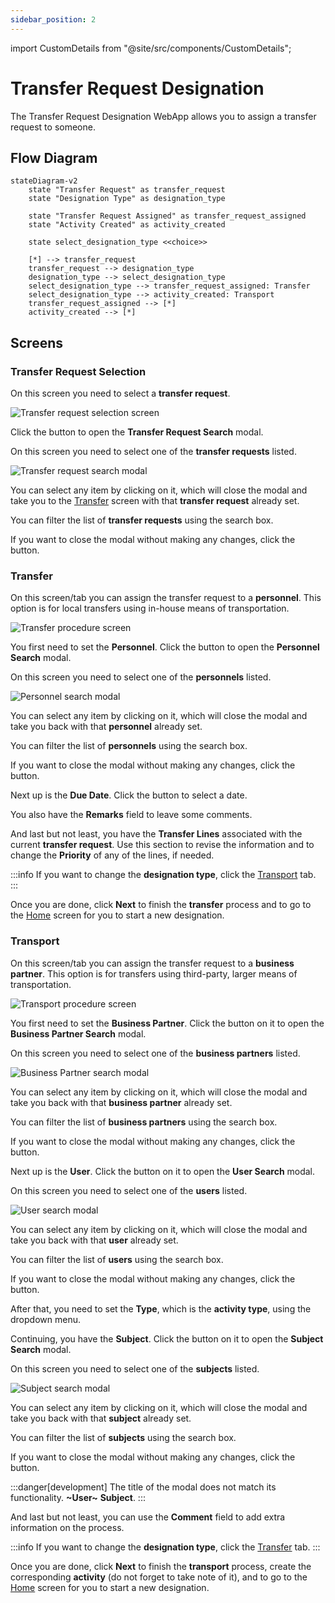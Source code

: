 ```yaml
---
sidebar_position: 2
---
```


import CustomDetails from "@site/src/components/CustomDetails";

# Transfer Request Designation

The Transfer Request Designation WebApp allows you to assign a transfer request to someone.

## Flow Diagram

```mermaid
stateDiagram-v2
    state "Transfer Request" as transfer_request
    state "Designation Type" as designation_type

    state "Transfer Request Assigned" as transfer_request_assigned
    state "Activity Created" as activity_created

    state select_designation_type <<choice>>

    [*] --> transfer_request
    transfer_request --> designation_type
    designation_type --> select_designation_type
    select_designation_type --> transfer_request_assigned: Transfer
    select_designation_type --> activity_created: Transport
    transfer_request_assigned --> [*]
    activity_created --> [*]
```

## Screens

### Transfer Request Selection

On this screen you need to select a **transfer request**.

![Transfer request selection screen](./img-transfer-request-designation/transfer-request-selection.png)

Click the <IIcon icon="iconamoon:search-bold" width="17" height="17" /> button to open the **Transfer Request Search** modal.

<CustomDetails summary="Transfer Request Search Modal">

On this screen you need to select one of the **transfer requests** listed.

![Transfer request search modal](./img-transfer-request-designation/transfer-request-search-modal.png)

You can select any item by clicking on it, which will close the modal and take you to the [Transfer](./transfer_request_designation.md#transfer) screen with that **transfer request** already set.

You can filter the list of **transfer requests** using the search box.

If you want to close the modal without making any changes, click the <IIcon icon="zondicons:close-solid" width="17" height="17"/> button.

</CustomDetails>

### Transfer

On this screen/tab you can assign the transfer request to a **personnel**. This option is for local transfers using in-house means of transportation.

![Transfer procedure screen](./img-transfer-request-designation/transfer-procedure.png)

You first need to set the **Personnel**. Click the <IIcon icon="iconamoon:search-bold" width="17" height="17" /> button to open the **Personnel Search** modal.

<CustomDetails summary="Personnel Search Modal">

On this screen you need to select one of the **personnels** listed.

![Personnel search modal](./img-transfer-request-designation/personnel-search-modal.png)

You can select any item by clicking on it, which will close the modal and take you back with that **personnel** already set.

You can filter the list of **personnels** using the search box.

If you want to close the modal without making any changes, click the <IIcon icon="zondicons:close-solid" width="17" height="17"/> button.

</CustomDetails>

Next up is the **Due Date**. Click the <IIcon icon="majesticons:calendar" width="17" height="17" /> button to select a date.

You also have the **Remarks** field to leave some comments.

And last but not least, you have the **Transfer Lines** associated with the current **transfer request**. Use this section to revise the information and to change the **Priority** of any of the lines, if needed.

:::info
If you want to change the **designation type**, click the [Transport](./transfer_request_designation.md#transport) tab.
:::

Once you are done, click **Next** to finish the **transfer** process and to go to the [Home](./transfer_request_designation.md#transfer-request-selection) screen for you to start a new designation.

### Transport

On this screen/tab you can assign the transfer request to a **business partner**. This option is for transfers using third-party, larger means of transportation.

![Transport procedure screen](./img-transfer-request-designation/transport-procedure.png)

You first need to set the **Business Partner**. Click the <IIcon icon="iconamoon:search-bold" width="17" height="17" /> button on it to open the **Business Partner Search** modal.

<CustomDetails summary="Business Partner Search Modal">

On this screen you need to select one of the **business partners** listed.

![Business Partner search modal](./img-transfer-request-designation/bp-search-modal.png)

You can select any item by clicking on it, which will close the modal and take you back with that **business partner** already set.

You can filter the list of **business partners** using the search box.

If you want to close the modal without making any changes, click the <IIcon icon="zondicons:close-solid" width="17" height="17"/> button.

</CustomDetails>

Next up is the **User**. Click the <IIcon icon="iconamoon:search-bold" width="17" height="17" /> button on it to open the **User Search** modal.

<CustomDetails summary="User Search Modal">

On this screen you need to select one of the **users** listed.

![User search modal](./img-transfer-request-designation/user-search-modal.png)

You can select any item by clicking on it, which will close the modal and take you back with that **user** already set.

You can filter the list of **users** using the search box.

If you want to close the modal without making any changes, click the <IIcon icon="zondicons:close-solid" width="17" height="17"/> button.

</CustomDetails>

After that, you need to set the **Type**, which is the **activity type**, using the dropdown menu. 

Continuing, you have the **Subject**. Click the <IIcon icon="iconamoon:search-bold" width="17" height="17" /> button on it to open the **Subject Search** modal.

<CustomDetails summary="Subject Search Modal">

On this screen you need to select one of the **subjects** listed.

![Subject search modal](./img-transfer-request-designation/subject-search-modal.png)

You can select any item by clicking on it, which will close the modal and take you back with that **subject** already set.

You can filter the list of **subjects** using the search box.

If you want to close the modal without making any changes, click the <IIcon icon="zondicons:close-solid" width="17" height="17"/> button.

:::danger[development]
The title of the modal does not match its functionality. **~User~** <IIcon icon="mdi:arrow-right-thin" width="17" height="17" /> **Subject**.
:::

</CustomDetails>

And  last but not least, you can use the **Comment** field to add extra information on the process.

:::info
If you want to change the **designation type**, click the [Transfer](./transfer_request_designation.md#transfer) tab.
:::

Once you are done, click **Next** to finish the **transport** process, create the corresponding **activity** (do not forget to take note of it), and to go to the [Home](./transfer_request_designation.md#transfer-request-selection) screen for you to start a new designation.
